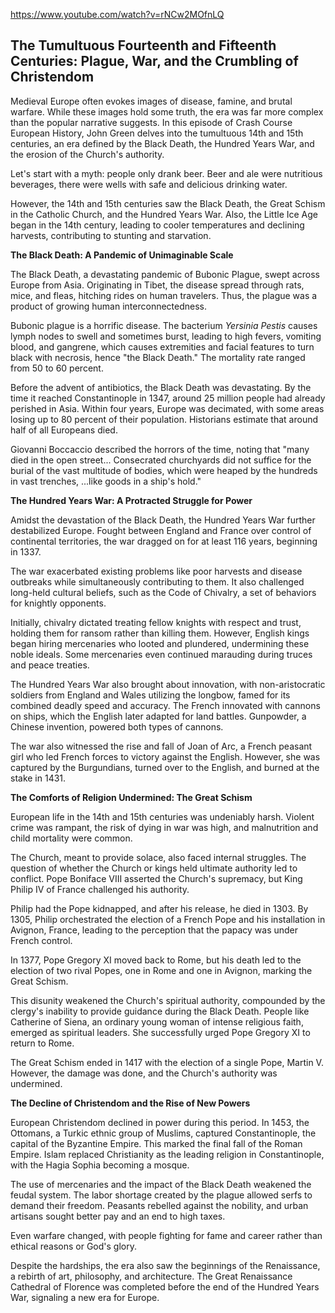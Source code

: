 https://www.youtube.com/watch?v=rNCw2MOfnLQ

## The Tumultuous Fourteenth and Fifteenth Centuries: Plague, War, and the Crumbling of Christendom

Medieval Europe often evokes images of disease, famine, and brutal warfare. While these images hold some truth, the era was far more complex than the popular narrative suggests. In this episode of Crash Course European History, John Green delves into the tumultuous 14th and 15th centuries, an era defined by the Black Death, the Hundred Years War, and the erosion of the Church's authority.

Let's start with a myth: people only drank beer. Beer and ale were nutritious beverages, there were wells with safe and delicious drinking water.

However, the 14th and 15th centuries saw the Black Death, the Great Schism in the Catholic Church, and the Hundred Years War. Also, the Little Ice Age began in the 14th century, leading to cooler temperatures and declining harvests, contributing to stunting and starvation.

**The Black Death: A Pandemic of Unimaginable Scale**

The Black Death, a devastating pandemic of Bubonic Plague, swept across Europe from Asia. Originating in Tibet, the disease spread through rats, mice, and fleas, hitching rides on human travelers. Thus, the plague was a product of growing human interconnectedness.

Bubonic plague is a horrific disease. The bacterium *Yersinia Pestis* causes lymph nodes to swell and sometimes burst, leading to high fevers, vomiting blood, and gangrene, which causes extremities and facial features to turn black with necrosis, hence "the Black Death." The mortality rate ranged from 50 to 60 percent.

Before the advent of antibiotics, the Black Death was devastating. By the time it reached Constantinople in 1347, around 25 million people had already perished in Asia. Within four years, Europe was decimated, with some areas losing up to 80 percent of their population. Historians estimate that around half of all Europeans died.

Giovanni Boccaccio described the horrors of the time, noting that "many died in the open street... Consecrated churchyards did not suffice for the burial of the vast multitude of bodies, which were heaped by the hundreds in vast trenches, ...like goods in a ship's hold."

**The Hundred Years War: A Protracted Struggle for Power**

Amidst the devastation of the Black Death, the Hundred Years War further destabilized Europe. Fought between England and France over control of continental territories, the war dragged on for at least 116 years, beginning in 1337.

The war exacerbated existing problems like poor harvests and disease outbreaks while simultaneously contributing to them. It also challenged long-held cultural beliefs, such as the Code of Chivalry, a set of behaviors for knightly opponents.

Initially, chivalry dictated treating fellow knights with respect and trust, holding them for ransom rather than killing them. However, English kings began hiring mercenaries who looted and plundered, undermining these noble ideals. Some mercenaries even continued marauding during truces and peace treaties.

The Hundred Years War also brought about innovation, with non-aristocratic soldiers from England and Wales utilizing the longbow, famed for its combined deadly speed and accuracy. The French innovated with cannons on ships, which the English later adapted for land battles. Gunpowder, a Chinese invention, powered both types of cannons.

The war also witnessed the rise and fall of Joan of Arc, a French peasant girl who led French forces to victory against the English. However, she was captured by the Burgundians, turned over to the English, and burned at the stake in 1431.

**The Comforts of Religion Undermined: The Great Schism**

European life in the 14th and 15th centuries was undeniably harsh. Violent crime was rampant, the risk of dying in war was high, and malnutrition and child mortality were common.

The Church, meant to provide solace, also faced internal struggles. The question of whether the Church or kings held ultimate authority led to conflict. Pope Boniface VIII asserted the Church's supremacy, but King Philip IV of France challenged his authority.

Philip had the Pope kidnapped, and after his release, he died in 1303. By 1305, Philip orchestrated the election of a French Pope and his installation in Avignon, France, leading to the perception that the papacy was under French control.

In 1377, Pope Gregory XI moved back to Rome, but his death led to the election of two rival Popes, one in Rome and one in Avignon, marking the Great Schism.

This disunity weakened the Church's spiritual authority, compounded by the clergy's inability to provide guidance during the Black Death. People like Catherine of Siena, an ordinary young woman of intense religious faith, emerged as spiritual leaders. She successfully urged Pope Gregory XI to return to Rome.

The Great Schism ended in 1417 with the election of a single Pope, Martin V. However, the damage was done, and the Church's authority was undermined.

**The Decline of Christendom and the Rise of New Powers**

European Christendom declined in power during this period. In 1453, the Ottomans, a Turkic ethnic group of Muslims, captured Constantinople, the capital of the Byzantine Empire. This marked the final fall of the Roman Empire. Islam replaced Christianity as the leading religion in Constantinople, with the Hagia Sophia becoming a mosque.

The use of mercenaries and the impact of the Black Death weakened the feudal system. The labor shortage created by the plague allowed serfs to demand their freedom. Peasants rebelled against the nobility, and urban artisans sought better pay and an end to high taxes.

Even warfare changed, with people fighting for fame and career rather than ethical reasons or God's glory.

Despite the hardships, the era also saw the beginnings of the Renaissance, a rebirth of art, philosophy, and architecture. The Great Renaissance Cathedral of Florence was completed before the end of the Hundred Years War, signaling a new era for Europe.
